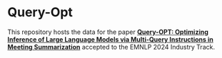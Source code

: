 # Query-Opt

This repository hosts the data for the paper **[Query-OPT: Optimizing Inference of Large Language Models via Multi-Query Instructions in Meeting Summarization](https://aclanthology.org/2024.emnlp-industry.86/)** accepted to the EMNLP 2024 Industry Track.
